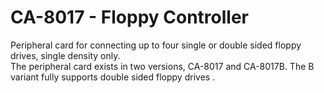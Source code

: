 # CA-8017 - Floppy Controller
Peripheral card for connecting up to four single or double sided floppy drives, single density only.  
The peripheral card exists in two versions, CA-8017 and CA-8017B. The B variant fully supports double sided floppy drives
.